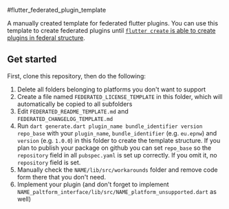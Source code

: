 #flutter_federated_plugin_template

A manually created template for federated flutter plugins.
You can use this template to create federated plugins until [`flutter create` is able to create plugins in federal structure](https://github.com/flutter/flutter/issues/43284).

## Get started
First, clone this repository, then do the following:
1. Delete all folders belonging to platforms you don't want to support
2. Create a file named `FEDERATED_LICENSE_TEMPLATE` in this folder, which will automatically be copied to all subfolders
3. Edit `FEDERATED_README_TEMPLATE.md` and `FEDERATED_CHANGELOG_TEMPLATE.md`
4. Run `dart generate.dart plugin_name bundle_identifier version repo_base` with your `plugin_name`, `bundle_identifier` (e.g. `eu.epnw`) and `version` (e.g. `1.0.0`) in this folder to create the template structure.
  If you plan to publish your package on github you can set `repo_base` so the `repository` field in all `pubspec.yaml` is set up correctly. If you omit it, no `repository` field is set.
5. Manually check the `NAME/lib/src/workarounds` folder and remove code form there that you don't need.
6. Implement your plugin (and don't forget to implement `NAME_paltform_interface/lib/src/NAME_platform_unsupported.dart` as well)